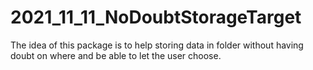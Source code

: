 # 2021_11_11_NoDoubtStorageTarget
The idea of this package is to help storing data in folder without having doubt on where and be able to let the user choose.
